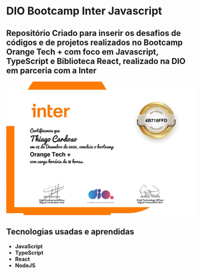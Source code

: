 # DIO Bootcamp Inter Javascript

## Repositório Criado para inserir os desafios de códigos e de projetos realizados no Bootcamp Orange Tech + com foco em Javascript, TypeScript e Biblioteca React, realizado na DIO em parceria com a Inter

<a href="https://www.dio.me/certificate/4B719FFD/share" alt="Certificado de conclusão" target="_blank"><img src="https://github.com/tchio1991/Bootcamp-Orange-Tech-Dio/blob/main/DesafiosdeProjetos/certificado/Orange%20tech%20%2B_page-0001.jpg" title="Certificado" style="border-radius:2px; "></a>

## Tecnologias usadas e aprendidas

* **JavaScript**
* **TypeScript**
* **React**
* **NodeJS**